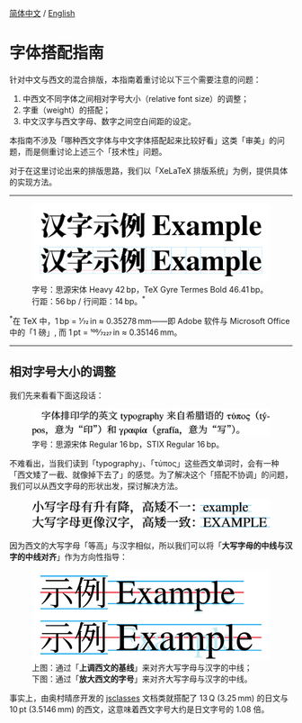 [简体中文](https://github.com/RuixiZhang42/font-pairing-guide)
/
[English](README-EN.md)

# 字体搭配指南

针对中文与西文的混合排版，本指南着重讨论以下三个需要注意的问题：

1. 中西文不同字体之间相对字号大小（relative font size）的调整；
2. 字重（weight）的搭配；
3. 中文汉字与西文字母、数字之间空白间距的设定。

本指南不涉及「哪种西文字体与中文字体搭配起来比较好看」这类「审美」的问题，而是侧重讨论上述三个「技术性」问题。

对于在这里讨论出来的排版思路，我们以「XeLaTeX 排版系统」为例，提供具体的实现方法。

---

<figure>
<img src="SVG/Example.svg" alt="Example">

<figcaption>
字号：思源宋体&nbsp;Heavy 42&#8239;bp，TeX Gyre Termes&nbsp;Bold 46.41&#8239;bp。<br />
行距：56&#8239;bp / 行间距：14&#8239;bp。&zwj;<sup>&ast;</sup>
</figcaption>

</figure>

<sup>&ast;</sup>在 TeX 中，1&#8239;bp&nbsp;= 1&frasl;72&#8239;in&nbsp;≈ 0.35278&#8239;mm——即
Adobe 软件与 Microsoft Office 中的「1&nbsp;磅」, 而
1&#8239;pt&nbsp;= 100&frasl;7227&#8239;in&nbsp;≈ 0.35146&#8239;mm。

---

## 相对字号大小的调整

我们先来看看下面这段话：

<figure>
<img src="SVG/Example-1-1.svg" alt="Example 1.1">

<figcaption>
字号：思源宋体&nbsp;Regular 16&#8239;bp，STIX&nbsp;Regular 16&#8239;bp。
</figcaption>

</figure>

不难看出，当我们读到「typography」、「τύπος」这些西文单词时，会有一种「西文矮了一截、就像掉下去了」的感觉。为了解决这个「搭配不协调」的问题，我们可以从西文字母的形状出发，探讨解决方法。

<figure>
<img src="SVG/Example-1-2.svg" alt="Example 1.2">
</figure>

因为西文的大写字母「等高」与汉字相似，所以我们可以将「**大写字母的中线与汉字的中线对齐**」作为方向性指导：

<figure>
<img src="SVG/Example-1-3.svg" alt="Example 1.3">

<figcaption>
上图：通过「<strong>上调西文的基线</strong>」来对齐大写字母与汉字的中线；<br />
下图：通过「<strong>放大西文的字号</strong>」来对齐大写字母与汉字的中线。
</figcaption>

</figure>

事实上，由奥村晴彦开发的 [jsclasses](https://ctan.org/pkg/jsclasses) 文档类就搭配了
13&#8239;Q (3.25&#8239;mm) 的日文与
10&#8239;pt (3.5146&#8239;mm) 的西文，这意味着西文字号大约是日文字号的
1.08&nbsp;倍。